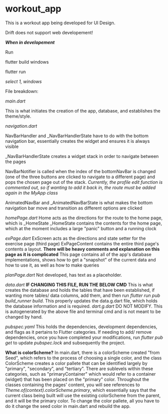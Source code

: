 # workout_app

This is a workout app being developed for UI Design.

Drift does not support web developement!

***When in developement***

Run 


flutter build windows

flutter run

*select 1, windows*


File breakdown:

*main.dart*

This is what initiates the creation of the app, database, and establishes the theme/style.

*navigation.dart*

NavBarHandler and _NavBarHandlerState have to do with the bottom navigation bar, essentially creates the widget and ensures it is always visible

_NavBarHandlerState creates a widget stack in order to navigate between the pages

NavBarNotifier is called when the index of the bottomNavBar is changed (one of the three buttons are clicked to navigate to a different page) and pops the chosen page out of the stack. *Currently, the profile edit function is commented out, so if wanting to add it back in, the route must be added again in the MyApp class*

AnimatedNavBar and _AnimatedNavBarState is what makes the bottom navigation bar move and transition as different options are clicked

*homePage.dart*
    Home acts as the directions for the route to the home page, which is _HomeState
    _HomeState contains the contents for the home page, which at the moment includes a large "panic" button and a running clock

*exPage.dart*
    ExScreen acts as the directions and state setter for the exercise page (third page)
    ExPageContent contains the entire third page's contents a layout.
    **There will be heavy comments and explanation on this page as it is complicated**
    This page contains all of the app's database implementations, shows how to get a "snapshot" of the current data and how to use it, as well as how to make queries

*planPage.dart*
    Not developed, has text as a placeholder.

*data.dart*  **IF CHANGING THIS FILE, RUN THE BELOW CMD**
    This is what creates the database and holds the tables that have been established, if wanting more tables/ data columns, add them, and then run *flutter run pub build_runner build*. This properly updates the data.g.dart file, which holds the database information and is required.
*dart.g.dart*
    DO NOT MODIFY. This is autogenerated by the above file and terminal cmd and is not meant to be changed by hand.

*pubspec.yaml*
    This holds the dependencies, development dependencies, and flags as it pertains to Flutter categories. If needing to add/ remove dependencies, once you have completed your modifications, run *flutter pub get* to update *pubspec.lock* and subsequently the project.


**What is colorScheme?**
    In main.dart, there is a colorScheme created "from Seed", which refers to the process of choosing a single color, and the class ColorScheme creates a color pallete that can be identified largely by "primary", "secondary", and "tertiary". There are sublevels within these categories, such as "primaryContainer" which would refer to a container (widget) that has been placed on the "primary" color. Throughout the classes containing the pages' content, you will see references to *Theme.of(context).colorScheme.primary*, which essentially says that the current class being built will use the existing colorScheme from the parent, and it will be the primary color. To change the color pallete, all you have to do it change the seed color in main.dart and rebuild the app.



